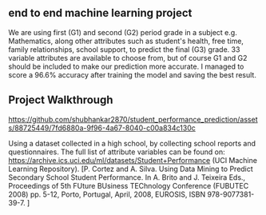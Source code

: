 ## end to end machine learning project

We are using first (G1) and second (G2) period grade in a subject e.g. Mathematics, along other attributes such as student's health, free time, family relationships, school support, to predict the final (G3) grade. 33 variable attributes are available to choose from, but of course G1 and G2 should be included to make our prediction more accurate. I managed to score a 96.6% accuracy after training the model and saving the best result.

## Project Walkthrough

https://github.com/shubhankar2870/student_performance_prediction/assets/88725449/7fd6880a-9f96-4a67-8040-c00a834c130c



Using a dataset collected in a high school, by collecting school reports and questionnaires. The full list of attribute variables can be found on: https://archive.ics.uci.edu/ml/datasets/Student+Performance (UCI Machine Learning Repository). [P. Cortez and A. Silva. Using Data Mining to Predict Secondary School Student Performance. In A. Brito and J. Teixeira Eds., Proceedings of 5th FUture BUsiness TEChnology Conference (FUBUTEC 2008) pp. 5-12, Porto, Portugal, April, 2008, EUROSIS, ISBN 978-9077381-39-7. ]
